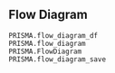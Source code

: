 ## Flow Diagram
```@docs
PRISMA.flow_diagram_df
PRISMA.flow_diagram
PRISMA.FlowDiagram
PRISMA.flow_diagram_save
```
